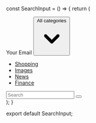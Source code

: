 const SearchInput = () => {
    return (
        <div>
        <div >
                <div class="flex">
                    <label for="search-dropdown" class="mb-2 text-sm font-medium text-gray-900 sr-only dark:text-white">Your Email</label>
                    <button id="dropdown-button" data-dropdown-toggle="dropdown" class="flex-shrink-0 z-10 inline-flex items-center py-2.5 px-4 text-sm font-medium text-center text-gray-900 bg-gray-100 border border-gray-300 dark:border-gray-700 dark:text-white rounded-l-lg hover:bg-gray-200 focus:ring-4 focus:outline-none focus:ring-gray-300 dark:bg-gray-600 dark:hover:bg-gray-700 dark:focus:ring-gray-800" type="button">All categories <svg aria-hidden="true" class="w-4 h-4 ml-1" fill="currentColor" viewBox="0 0 20 20" xmlns="http://www.w3.org/2000/svg"><path fill-rule="evenodd" d="M5.293 7.293a1 1 0 011.414 0L10 10.586l3.293-3.293a1 1 0 111.414 1.414l-4 4a1 1 0 01-1.414 0l-4-4a1 1 0 010-1.414z" clip-rule="evenodd"></path></svg></button>
                    <div id="dropdown" class="z-10 hidden bg-white divide-y divide-gray-100 rounded-lg shadow w-44 dark:bg-gray-700">
                        <ul class="py-2 text-sm text-gray-700 dark:text-gray-200" aria-labelledby="dropdown-button">
                            <li>
                                <a href="#" class="block px-4 py-2 hover:bg-gray-100 dark:hover:bg-gray-600 dark:hover:text-white">Shopping</a>
                            </li>
                            <li>
                                <a href="#" class="block px-4 py-2 hover:bg-gray-100 dark:hover:bg-gray-600 dark:hover:text-white">Images</a>
                            </li>
                            <li>
                                <a href="#" class="block px-4 py-2 hover:bg-gray-100 dark:hover:bg-gray-600 dark:hover:text-white">News</a>
                            </li>
                            <li>
                                <a href="#" class="block px-4 py-2 hover:bg-gray-100 dark:hover:bg-gray-600 dark:hover:text-white">Finance</a>
                            </li>
                        </ul>
                    </div>
                    <div class="relative w-full">
                        <input type="search" id="search-dropdown" class="block p-2.5 w-full z-20 text-sm text-gray-900 bg-gray-50 rounded-r-lg border-l-gray-100 border-l-2 border border-gray-300 focus:ring-blue-500 focus:border-blue-500 dark:bg-gray-700 dark:border-gray-600 dark:placeholder-gray-400 dark:text-white dark:focus:border-blue-500" placeholder="Search" required/>
                            <button type="submit" class="absolute top-0 right-0 p-2.5 text-sm font-medium text-white bg-blue-700 rounded-r-lg border border-blue-700 hover:bg-blue-800 focus:ring-4 focus:outline-none focus:ring-blue-300 dark:bg-blue-600 dark:hover:bg-blue-700 dark:focus:ring-blue-800"><svg aria-hidden="true" class="w-5 h-5" fill="none" stroke="currentColor" viewBox="0 0 24 24" xmlns="http://www.w3.org/2000/svg"><path stroke-linecap="round" stroke-linejoin="round" stroke-width="2" d="M21 21l-6-6m2-5a7 7 0 11-14 0 7 7 0 0114 0z"></path></svg></button>
                    </div>
                </div>
            </div>
        </div>
    );
}

export default SearchInput;
